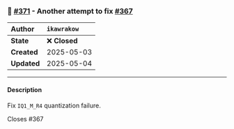 ### 🐛 [#371](https://github.com/ikawrakow/ik_llama.cpp/pull/371) - Another attempt to fix [#367](https://github.com/ikawrakow/ik_llama.cpp/issues/367)

| **Author** | `ikawrakow` |
| :--- | :--- |
| **State** | ❌ **Closed** |
| **Created** | 2025-05-03 |
| **Updated** | 2025-05-04 |

---

#### Description

Fix `IQ1_M_R4` quantization failure.

Closes #367
